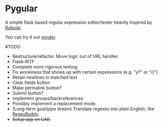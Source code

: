 # Pygular
A simple flask based regular expression editor/tester heavily inspired by [Rubular](http://www.rubular.com).

You can try it out [yonder](http://pygular.appspot.com/).

#TODO
* Restructure/refactor. Move logic out of URL handler.
* Flask-WTF
* Complete more rigorous testing.
* Fix wonkiness that shows up with certain expressions (e.g. "y?" or "()").
* Retain newlines in matched text
* Clear fields button
* Make permalink button?
* Submit button?
* Implement groups/backreferences.
* Possibly implement a replacement mode.
* (Long-term goal/pipe dream) Translate regexes into plain English, like [RegexBuddy](http://www.regexbuddy.com/).
* ~~Setup app on GAE.~~
